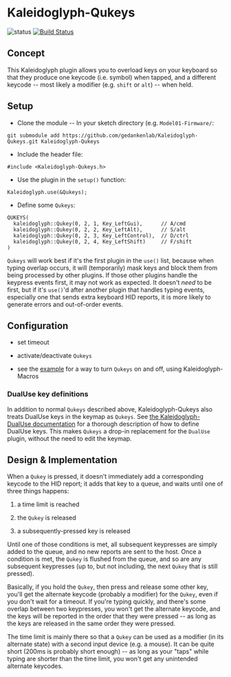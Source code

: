 # Kaleidoglyph-Qukeys

![status][st:experimental] [![Build Status][travis:image]][travis:status]

 [travis:image]: https://travis-ci.org/gedankenlab/Kaleidoglyph-Qukeys.svg?branch=master
 [travis:status]: https://travis-ci.org/gedankenlab/Kaleidoglyph-Qukeys

 [st:stable]: https://img.shields.io/badge/stable-✔-black.svg?style=flat&colorA=44cc11&colorB=494e52
 [st:broken]: https://img.shields.io/badge/broken-X-black.svg?style=flat&colorA=e05d44&colorB=494e52
 [st:experimental]: https://img.shields.io/badge/experimental----black.svg?style=flat&colorA=dfb317&colorB=494e52

## Concept

This Kaleidoglyph plugin allows you to overload keys on your keyboard so that they produce
one keycode (i.e. symbol) when tapped, and a different keycode -- most likely a modifier
(e.g. `shift` or `alt`) -- when held.


## Setup

- Clone the module -- In your sketch directory (e.g. `Model01-Firmware/`:
```
git submodule add https://github.com/gedankenlab/Kaleidoglyph-Qukeys.git Kaleidoglyph-Qukeys
```
- Include the header file:
```
#include <Kaleidoglyph-Qukeys.h>
```
- Use the plugin in the `setup()` function:
```
Kaleidoglyph.use(&Qukeys);
```
- Define some `Qukeys`:
```
QUKEYS(
  kaleidoglyph::Qukey(0, 2, 1, Key_LeftGui),      // A/cmd
  kaleidoglyph::Qukey(0, 2, 2, Key_LeftAlt),      // S/alt
  kaleidoglyph::Qukey(0, 2, 3, Key_LeftControl),  // D/ctrl
  kaleidoglyph::Qukey(0, 2, 4, Key_LeftShift)     // F/shift
)
```

`Qukeys` will work best if it's the first plugin in the `use()` list, because when typing
overlap occurs, it will (temporarily) mask keys and block them from being processed by
other plugins. If those other plugins handle the keypress events first, it may not work as
expected. It doesn't _need_ to be first, but if it's `use()`'d after another plugin that
handles typing events, especially one that sends extra keyboard HID reports, it is more
likely to generate errors and out-of-order events.


## Configuration

- set timeout

- activate/deactivate `Qukeys`

- see the
  [example](https://github.com/gedankenlab/Kaleidoglyph-Qukeys/blob/master/examples/Qukeys/Qukeys.ino)
  for a way to turn `Qukeys` on and off, using Kaleidoglyph-Macros

### DualUse key definitions

In addition to normal `Qukeys` described above, Kaleidoglyph-Qukeys also treats
DualUse keys in the keymap as `Qukeys`. See [the Kaleidoglyph-DualUse
documentation](https://github.com/keyboardio/Kaleidoglyph-DualUse#keymap-markup)
for a thorough description of how to define DualUse keys. This makes `Qukeys` a
drop-in replacement for the `DualUse` plugin, without the need to edit the
keymap.


## Design & Implementation

When a `Qukey` is pressed, it doesn't immediately add a corresponding keycode to the HID
report; it adds that key to a queue, and waits until one of three things happens:

1. a time limit is reached

2. the `Qukey` is released

3. a subsequently-pressed key is released

Until one of those conditions is met, all subsequent keypresses are simply added to the
queue, and no new reports are sent to the host. Once a condition is met, the `Qukey` is
flushed from the queue, and so are any subsequent keypresses (up to, but not including,
the next `Qukey` that is still pressed).

Basically, if you hold the `Qukey`, then press and release some other key, you'll get the
alternate keycode (probably a modifier) for the `Qukey`, even if you don't wait for a
timeout. If you're typing quickly, and there's some overlap between two keypresses, you
won't get the alternate keycode, and the keys will be reported in the order that they were
pressed -- as long as the keys are released in the same order they were pressed.

The time limit is mainly there so that a `Qukey` can be used as a modifier (in its
alternate state) with a second input device (e.g. a mouse). It can be quite short (200ms
is probably short enough) -- as long as your "taps" while typing are shorter than the time
limit, you won't get any unintended alternate keycodes.

